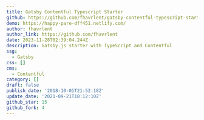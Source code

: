 ```yaml
---
title: Gatsby Contentful Typescript Starter
github: https://github.com/fhavrlent/gatsby-contentful-typescript-starter
demo: https://happy-pare-dff451.netlify.com/
author: fhavrlent
author_link: https://github.com/fhavrlent
date: 2023-11-28T02:39:04.244Z
description: Gatsby.js starter with TypeScript and Contentful
ssg:
  - Gatsby
css: []
cms:
  - Contentful
category: []
draft: false
publish_date: '2018-10-01T21:52:18Z'
update_date: '2021-09-21T18:12:10Z'
github_star: 15
github_fork: 4
---
```

